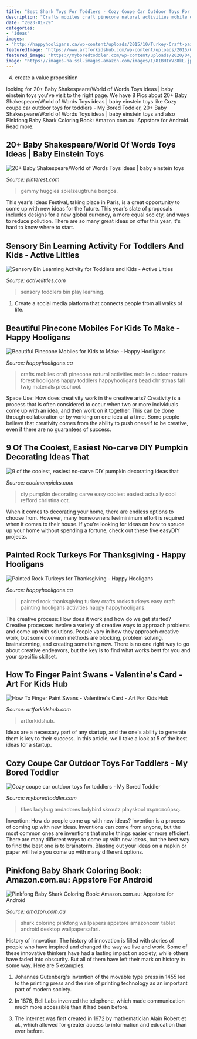 ```yaml
---
title: "Best Shark Toys For Toddlers - Cozy Coupe Car Outdoor Toys For Toddlers"
description: "Crafts mobiles craft pinecone natural activities mobile outdoor nature forest hooligans happy toddlers happyhooligans bead christmas fall twig materials preschool"
date: "2023-01-29"
categories:
- "ideas"
images:
- "http://happyhooligans.ca/wp-content/uploads/2015/10/Turkey-Craft-painted-rocks.jpg"
featuredImage: "https://www.artforkidshub.com/wp-content/uploads/2015/01/paint-swan-feature.jpg"
featured_image: "https://myboredtoddler.com/wp-content/uploads/2020/04/Cozy-coupe-car-outdoor-toys-for-toddlers.jpg"
image: "https://images-na.ssl-images-amazon.com/images/I/81BHIWVZ8kL.jpg"
---
```



4. create a value proposition 

	

		
looking for 20+ Baby Shakespeare/World of Words Toys ideas | baby einstein toys you've visit to the right page. We have 8 Pics about 20+ Baby Shakespeare/World of Words Toys ideas | baby einstein toys like Cozy coupe car outdoor toys for toddlers - My Bored Toddler, 20+ Baby Shakespeare/World of Words Toys ideas | baby einstein toys and also Pinkfong Baby Shark Coloring Book: Amazon.com.au: Appstore for Android. Read more:
		
    
## 20+ Baby Shakespeare/World Of Words Toys Ideas | Baby Einstein Toys

<img loading=lazy src="https://i.pinimg.com/474x/29/ae/d4/29aed4d255ceff52029692d05eebcfdb--the-sunflower-toy-chest.jpg?nii=t" onerror="this.onerror=null;this.src='https://tse4.mm.bing.net/th?id=OIP.usOLrqR_hbOgGiRRMxcN7QAAAA&amp;pid=15.1';" alt="20+ Baby Shakespeare/World of Words Toys ideas | baby einstein toys">

_Source: pinterest.com_

>gemmy huggies spielzeugtruhe bongos. 

	

This year's Ideas Festival, taking place in Paris, is a great opportunity to come up with new ideas for the future. This year's slate of proposals includes designs for a new global currency, a more equal society, and ways to reduce pollution. There are so many great ideas on offer this year, it's hard to know where to start.

    
## Sensory Bin Learning Activity For Toddlers And Kids - Active Littles

<img loading=lazy src="https://activelittles.com/wp-content/uploads/2020/01/learning-games-sensory-play-768x1024.png" onerror="this.onerror=null;this.src='https://tse4.mm.bing.net/th?id=OIP.vsLIxtDBM5Wp-d6sKWjN-wHaJ4&amp;pid=15.1';" alt="Sensory Bin Learning Activity for Toddlers and Kids - Active Littles">

_Source: activelittles.com_

>sensory toddlers bin play learning. 

	

1. Create a social media platform that connects people from all walks of life. 

    
## Beautiful Pinecone Mobiles For Kids To Make - Happy Hooligans

<img loading=lazy src="http://happyhooligans.ca/wp-content/uploads/2016/10/Bead-and-Pinecone-Mobile-craft-for-kids-.jpg" onerror="this.onerror=null;this.src='https://tse3.mm.bing.net/th?id=OIP.-nPdziqk7PZb-Lg2WJN4OgAAAA&amp;pid=15.1';" alt="Beautiful Pinecone Mobiles for Kids to Make - Happy Hooligans">

_Source: happyhooligans.ca_

>crafts mobiles craft pinecone natural activities mobile outdoor nature forest hooligans happy toddlers happyhooligans bead christmas fall twig materials preschool. 

	

Space Use: How does creativity work in the creative arts?
Creativity is a process that is often considered to occur when two or more individuals come up with an idea, and then work on it together. This can be done through collaboration or by working on one idea at a time. Some people believe that creativity comes from the ability to push oneself to be creative, even if there are no guarantees of success.

    
## 9 Of The Coolest, Easiest No-carve DIY Pumpkin Decorating Ideas That

<img loading=lazy src="https://coolmompicks.com/wp-content/uploads/2013/11/img_4743_zps727ce161.jpg" onerror="this.onerror=null;this.src='https://tse2.mm.bing.net/th?id=OIP.6DIA4wrfwyA6nHL338xdFAHaLH&amp;pid=15.1';" alt="9 of the coolest, easiest no-carve DIY pumpkin decorating ideas that">

_Source: coolmompicks.com_

>diy pumpkin decorating carve easy coolest easiest actually cool refford christina oct. 

	

When it comes to decorating your home, there are endless options to choose from. However, many homeowners feelminimum effort is required when it comes to their house. If you're looking for ideas on how to spruce up your home without spending a fortune, check out these five easyDIY projects.

    
## Painted Rock Turkeys For Thanksgiving - Happy Hooligans

<img loading=lazy src="http://happyhooligans.ca/wp-content/uploads/2015/10/Turkey-Craft-painted-rocks.jpg" onerror="this.onerror=null;this.src='https://tse3.mm.bing.net/th?id=OIP.XK96KuntJAqeFVHVSU-2pQAAAA&amp;pid=15.1';" alt="Painted Rock Turkeys for Thanksgiving - Happy Hooligans">

_Source: happyhooligans.ca_

>painted rock thanksgiving turkey crafts rocks turkeys easy craft painting hooligans activities happy happyhooligans. 

	

The creative process: How does it work and how do we get started?
Creative processes involve a variety of creative ways to approach problems and come up with solutions. People vary in how they approach creative work, but some common methods are blocking, problem solving, brainstorming, and creating something new. There is no one right way to go about creative endeavors, but the key is to find what works best for you and your specific skillset.

    
## How To Finger Paint Swans - Valentine&#039;s Card - Art For Kids Hub

<img loading=lazy src="https://www.artforkidshub.com/wp-content/uploads/2015/01/paint-swan-feature.jpg" onerror="this.onerror=null;this.src='https://tse4.mm.bing.net/th?id=OIP.hI4ym1gPbAjWSXpgvUTq_gHaEJ&amp;pid=15.1';" alt="How To Finger Paint Swans - Valentine&#039;s Card - Art For Kids Hub">

_Source: artforkidshub.com_

>artforkidshub. 

	

Ideas are a necessary part of any startup, and the one's ability to generate them is key to their success. In this article, we'll take a look at 5 of the best ideas for a startup.

    
## Cozy Coupe Car Outdoor Toys For Toddlers - My Bored Toddler

<img loading=lazy src="https://myboredtoddler.com/wp-content/uploads/2020/04/Cozy-coupe-car-outdoor-toys-for-toddlers.jpg" onerror="this.onerror=null;this.src='https://tse4.mm.bing.net/th?id=OIP.Y2ZA6AuGaTbKKGbopNtg8wHaK7&amp;pid=15.1';" alt="Cozy coupe car outdoor toys for toddlers - My Bored Toddler">

_Source: myboredtoddler.com_

>tikes ladybug andadores ladybird skroutz playskool περπατούρες. 

	

Invention: How do people come up with new ideas?
Invention is a process of coming up with new ideas. Inventions can come from anyone, but the most common ones are inventions that make things easier or more efficient. There are many different ways to come up with new ideas, but the best way to find the best one is to brainstorm. Blasting out your ideas on a napkin or paper will help you come up with many different options.

    
## Pinkfong Baby Shark Coloring Book: Amazon.com.au: Appstore For Android

<img loading=lazy src="https://images-na.ssl-images-amazon.com/images/I/81BHIWVZ8kL.jpg" onerror="this.onerror=null;this.src='https://tse4.mm.bing.net/th?id=OIP.Zn35CGeUg4oU8p3olblzMAHaNK&amp;pid=15.1';" alt="Pinkfong Baby Shark Coloring Book: Amazon.com.au: Appstore for Android">

_Source: amazon.com.au_

>shark coloring pinkfong wallpapers appstore amazoncom tablet android desktop wallpapersafari. 

	

History of innovation:
The history of innovation is filled with stories of people who have inspired and changed the way we live and work. Some of these innovative thinkers have had a lasting impact on society, while others have faded into obscurity. But all of them have left their mark on history in some way. Here are 5 examples.
1) Johannes Gutenberg's invention of the movable type press in 1455 led to the printing press and the rise of printing technology as an important part of modern society.

2) In 1876, Bell Labs invented the telephone, which made communication much more accessible than it had been before.

3) The internet was first created in 1972 by mathematician Alain Robert et al., which allowed for greater access to information and education than ever before.

